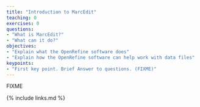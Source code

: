 ```yaml
---
title: "Introduction to MarcEdit"
teaching: 0
exercises: 0
questions:
- "What is MarcEdit?"
- "What can it do?"
objectives:
- "Explain what the OpenRefine software does"
- "Explain how the OpenRefine software can help work with data files"
keypoints:
- "First key point. Brief Answer to questions. (FIXME)"
---
```

FIXME

{% include links.md %}
